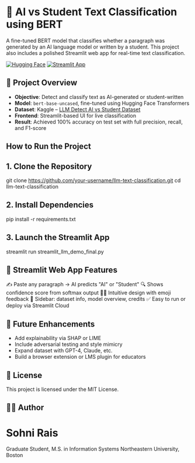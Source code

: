 # 🧠 AI vs Student Text Classification using BERT

A fine-tuned BERT model that classifies whether a paragraph was generated by an AI language model or written by a student. This project also includes a polished Streamlit web app for real-time text classification.

[![Hugging Face](https://img.shields.io/badge/model-BERT--base--uncased-blue?logo=huggingface)](https://huggingface.co/bert-base-uncased)
[![Streamlit App](https://img.shields.io/badge/Live%20Demo-Streamlit-green?logo=streamlit)](#)

## 📌 Project Overview

- **Objective**: Detect and classify text as AI-generated or student-written
- **Model**: `bert-base-uncased`, fine-tuned using Hugging Face Transformers
- **Dataset**: Kaggle – [LLM Detect AI vs Student Dataset](https://www.kaggle.com/datasets/prajwaldongre/llm-detect-ai-generated-vs-student-generated-text)
- **Frontend**: Streamlit-based UI for live classification
- **Result**: Achieved 100% accuracy on test set with full precision, recall, and F1-score

## How to Run the Project

## 1. Clone the Repository

git clone https://github.com/your-username/llm-text-classification.git
cd llm-text-classification

## 2. Install Dependencies

pip install -r requirements.txt

## 3. Launch the Streamlit App

streamlit run streamlit_llm_demo_final.py

## 🎨 Streamlit Web App Features

✍️ Paste any paragraph → AI predicts "AI" or "Student"
🔍 Shows confidence score from softmax output
🧑‍🏫 Intuitive design with emoji feedback
📘 Sidebar: dataset info, model overview, credits
✅ Easy to run or deploy via Streamlit Cloud

## 🔬 Future Enhancements

- Add explainability via SHAP or LIME
- Include adversarial testing and style mimicry
- Expand dataset with GPT-4, Claude, etc.
- Build a browser extension or LMS plugin for educators

## 🧾 License

This project is licensed under the MIT License.

## 👩‍💻 Author
# Sohni Rais
Graduate Student, M.S. in Information Systems
Northeastern University, Boston

